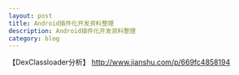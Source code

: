 ```yaml
---
layout: post
title: Android插件化开发资料整理
description: Android插件化开发资料整理
category: blog
---
```



【DexClassloader分析】 <http://www.jianshu.com/p/669fc4858194>     